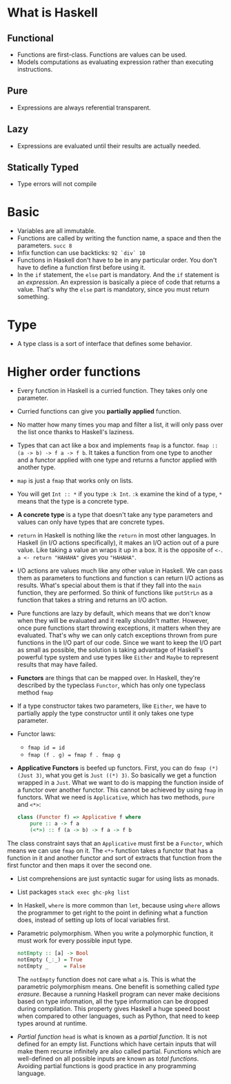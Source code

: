 # What is Haskell
## Functional
* Functions are first-class. Functions are values can be used.
* Models computations as evaluating expression rather than executing instructions.
## Pure
* Expressions are always referential transparent.
## Lazy
* Expressions are evaluated until their results are actually needed.
## Statically Typed
* Type errors will not compile
# Basic
* Variables are all immutable.
* Functions are called by writing the function name, a space and then the parameters. `succ 8`
* Infix function can use backticks: ```92 `div` 10```
* Functions in Haskell don't have to be in any particular order. You don't have to define a function first before using it.
* In the `if` statement, the `else` part is mandatory. And the `if` statement is an *expression*. An expression is basically a piece of code that returns a value. That's why the `else` part is mandatory, since you must return something.

# Type
* A type class is a sort of interface that defines some behavior.

# Higher order functions
* Every function in Haskell is a curried function. They takes only one parameter.
* Curried functions can give you **partially applied** function.
* No matter how many times you map and filter a list, it will only pass over the list once thanks to Haskell's laziness.
* Types that can act like a box and implements `fmap` is a functor. `fmap :: (a -> b) -> f a -> f b`. It takes a function from one type to another and a functor applied with one type and returns a functor applied with another type.
* `map` is just a `fmap` that works only on lists.
* You will get `Int :: *` if you type `:k Int`. `:k` examine the kind of a type, `*` means that the type is a concrete type.
* **A concrete type** is a type that doesn't take any type parameters and values can only have types that are concrete types.
* `return` in Haskell is nothing like the `return` in most other languages. In Haskell (in I/O actions specifically), it makes an I/O action out of a pure value. Like taking a value an wraps it up in a box. It is the opposite of `<-`. `a <- return "HAHAHA"` gives you `"HAHAHA"`.
* I/O actions are values much like any other value in Haskell. We can pass them as parameters to functions and function s can return I/O actions as results. What's special about them is that if they fall into the `main` function, they are performed. So think of functions like `putStrLn` as a function that takes a string and returns an I/O action.
* Pure functions are lazy by default, which means that we don't know when they will be evaluated and  it really shouldn't matter. However, once pure functions start throwing exceptions, it matters when they are evaluated. That's why we can only catch exceptions thrown from pure functions in the I/O part of our code. Since we want to keep the I/O part as small as possible, the solution is taking advantage of Haskell's powerful type system and use types like `Either` and `Maybe` to represent results that may have failed.
* **Functors** are things that can be mapped over. In Haskell, they're described by the typeclass `Functor`, which has only one typeclass method `fmap`
* If a type constructor takes two parameters, like `Either`, we have to partially apply the type constructor until it only takes one type parameter.
* Functor laws:
	* `fmap id = id`
	* `fmap (f . g) = fmap f . fmap g`
* **Applicative Functors** is beefed up functors. First, you can do `fmap (*) (Just 3)`, what you get is `Just ((*) 3)`. So basically we get a function wrapped in a `Just`. What we want to do is mapping the function inside of a functor over another functor. This cannot be achieved by using `fmap` in functors. What we need is `Applicative`, which has two methods, `pure` and `<*>`:
	
	```haskell
	class (Functor f) => Applicative f where
		pure :: a -> f a
		(<*>) :: f (a -> b) -> f a -> f b
	```
The class constraint says that an `Applicative` must first be a `Functor`, which means we can use `fmap` on it.
The `<*>` function takes a functor that has a function in it and another functor and sort of extracts that function from the first functor and then maps it over the second one.
* List comprehensions are just syntactic sugar for using lists as monads.
* List packages `stack exec ghc-pkg list`
* In Haskell, `where` is more common than `let`, because using `where` allows the programmer to get right to the point in defining what a function does, instead of setting up lots of local variables first.
* Parametric polymorphism. When you write a polymorphic function, it must work for every possible input type. 

	```haskell
	notEmpty :: [a] -> Bool
	notEmpty (_:_) = True
	notEmpty _     = False
	```
	The `notEmpty` function does not care what `a` is. This is what the parametric polymorphism means. One benefit is something called *type erasure*. Because a running Haskell program can never make decisions based on type information, all the type information can be dropped during compilation. This property gives Haskell a huge speed boost when compared to other languages, such as Python, that need to keep types around at runtime.
*	*Partial function* `head` is what is known as a *partial function*. It is not defined for an empty list. Functions which have certain inputs that will make them recurse infinitely are also called partial. Functions which are well-defined on all possible inputs are known as *total functions*. Avoiding partial functions is good practice in any programming language.

